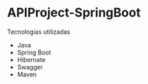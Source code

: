 # APIProject-SpringBoot

Tecnologias utilizadas

- Java
- Spring Boot
- Hibernate
- Swagger
- Maven
